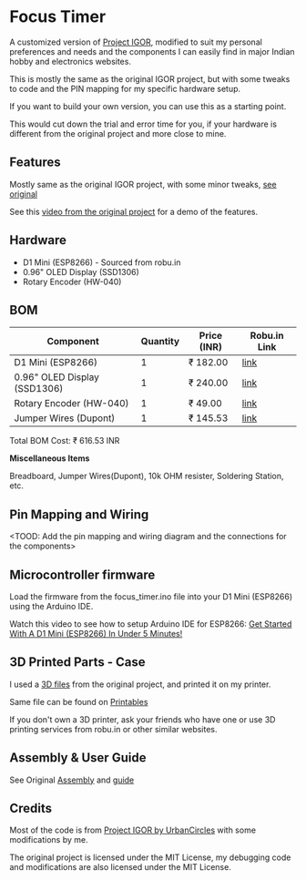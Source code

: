 # Focus Timer

A customized version of [Project IGOR](https://github.com/UrbanCircles/igor), modified to suit my personal preferences and needs and the components I can easily find in major Indian hobby and electronics websites.

This is mostly the same as the original IGOR project, but with some tweaks to code and the PIN mapping for my specific hardware setup.

If you want to build your own version, you can use this as a starting point.

This would cut down the trial and error time for you, if your hardware is different from the original project and more close to mine.

## Features

Mostly same as the original IGOR project, with some minor tweaks, [see original](https://github.com/UrbanCircles/igor#its-simple-features-v1)

See this [video from the original project](https://www.youtube.com/watch?v=Wko0zgRGtPI) for a demo of the features.

## Hardware
- D1 Mini (ESP8266) - Sourced from robu.in
- 0.96" OLED Display (SSD1306)
- Rotary Encoder (HW-040)

## BOM

| Component | Quantity | Price (INR) | Robu.in Link |
|-----------|----------|-------------|--------------|
| D1 Mini (ESP8266) | 1 | ₹ 182.00  | [link](https://robu.in/product/d1-mini-v2-nodemcu-4m-bytes-lua-wifi-internet-of-things-development-board-based-esp8266/)     |
| 0.96" OLED Display (SSD1306) | 1 | ₹ 240.00 | [link](https://robu.in/product/0-96-oled-display-module/) |
| Rotary Encoder (HW-040) | 1 | ₹ 49.00 | [link](https://robu.in/product/m274-360-degree-rotary-encoder-module-brick-sensor/)  |
| Jumper Wires (Dupont) | 1 | ₹ 145.53 | [link](https://robu.in/product/20-cm-40-pin-dupont-male-male-male-female-female-female-cable-combo/)   |

Total BOM Cost: ₹ 616.53 INR

**Miscellaneous Items**

Breadboard, Jumper Wires(Dupont), 10k OHM resister, Soldering Station, etc.

## Pin Mapping and Wiring

<TOOD: Add the pin mapping and wiring diagram and the connections for the components>

## Microcontroller firmware

Load the firmware from the focus_timer.ino file into your D1 Mini (ESP8266) using the Arduino IDE.

Watch this video to see how to setup Arduino IDE for ESP8266: [Get Started With A D1 Mini (ESP8266) In Under 5 Minutes!](https://www.youtube.com/watch?v=WnRk8w7SyTo)


## 3D Printed Parts - Case

I used a [3D files](https://github.com/UrbanCircles/igor/tree/main/3D%20Parts) from the original project, and printed it on my printer.

Same file can be found on [Printables](https://www.printables.com/model/1019283-project-igor-open-source-offline-loyal-cheerful-fo)

If you don't own a 3D printer, ask your friends who have one or use 3D printing services from robu.in or other similar websites.

## Assembly & User Guide

See Original [Assembly](https://github.com/UrbanCircles/igor#assembly) and [guide](https://github.com/UrbanCircles/igor#user-guide)

## Credits

Most of the code is from [Project IGOR by UrbanCircles](https://github.com/UrbanCircles/igor) with some modifications by me.

The original project is licensed under the MIT License, my debugging code and modifications are also licensed under the MIT License.
